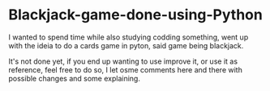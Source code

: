 # Blackjack-game-done-using-Python
I wanted to spend time while also studying codding something, went up with the ideia to do a cards game in pyton, said game being blackjack.

It's not done yet, if you end up wanting to use improve it, or use it as reference, feel free to do so, I let osme comments here and there with possible changes and some explaining. 
